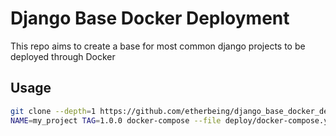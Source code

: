 # Django Base Docker Deployment

This repo aims to create a base for most common django projects to be deployed through Docker

## Usage
```bash
git clone --depth=1 https://github.com/etherbeing/django_base_docker_deployment ./deploy
NAME=my_project TAG=1.0.0 docker-compose --file deploy/docker-compose.yml --project-name $NAME up -d 
```